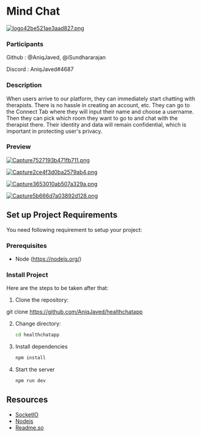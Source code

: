 # Mind Chat

[![logo42be521ae3aad827.png](https://s4.gifyu.com/images/logo42be521ae3aad827.png)](https://gifyu.com/image/Shfv8)

### Participants

Github : @AniqJaved, @iSundhararajan

Discord : AniqJaved#4687

### Description

When users arrive to our platform, they can immediately start chatting with therapists. There is no hassle in creating an account, etc. They can go to the Connect Tab where they will input their name and choose a username. Then they can pick which room they want to go to and chat with the therapist there. Their identity and data will remain confidential, which is important in protecting user's privacy.


### Preview


[![Capture7527193b471fb711.png](https://s1.gifyu.com/images/Capture7527193b471fb711.png)](https://gifyu.com/image/Shfv6)

[![Capture2ce4f3d0ba2579ab4.png](https://s1.gifyu.com/images/Capture2ce4f3d0ba2579ab4.png)](https://gifyu.com/image/Shfv4)

[![Capture3653010ab507a329a.png](https://s1.gifyu.com/images/Capture3653010ab507a329a.png)](https://gifyu.com/image/Shfvg)

[![Capture5b666d7a03892d128.png](https://s1.gifyu.com/images/Capture5b666d7a03892d128.png)](https://gifyu.com/image/Shfvc)



## Set up Project Requirements

You need following requirement to setup your project:

### Prerequisites

- Node (https://nodejs.org/)

### Install Project

Here are the steps to be taken after that:


1. Clone the repository:

git clone https://github.com/AniqJaved/healthchatapp


2. Change directory:
    ```bash
    cd healthchatapp
    ```
3. Install dependencies
    ```bash
    npm install
    ```
4. Start the server
    ```bash
    npm run dev
    ```

## Resources

- [SocketIO](https://socket.io)
- [Nodejs](https://nodejs.org)
- [Readme.so](https://readme.so/editor)

